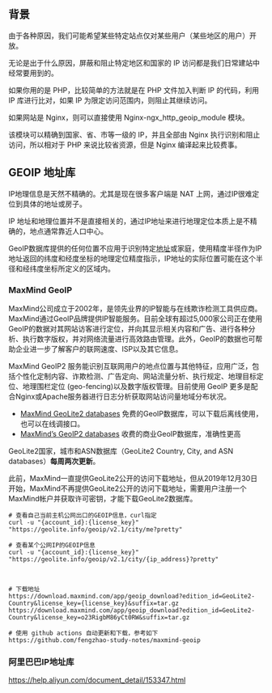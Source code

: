 ## 背景



由于各种原因，我们可能希望某些特定站点仅对某些用户（某些地区的用户）开放。





无论是出于什么原因，屏蔽和阻止特定地区和国家的 IP 访问都是我们日常建站中经常要用到的。

如果你用的是 PHP，比较简单的方法就是在 PHP 文件加入判断 IP 的代码，利用 IP 库进行比对，如果 IP 为限定访问范围内，则阻止其继续访问。

如果网站是 Nginx，则可以直接使用 Nginx-ngx_http_geoip_module 模块。

该模块可以精确到国家、省、市等一级的 IP，并且全部由 Nginx 执行识别和阻止访问，所以相对于 PHP 来说比较省资源，但是 Nginx 编译起来比较费事。





## GEOIP 地址库



IP地理信息是天然不精确的。尤其是现在很多客户端是 NAT 上网，通过IP很难定位到具体的地址或房子。

IP 地址和地理位置并不是直接相关的，通过IP地址来进行地理定位本质上是不精确的，地点通常靠近人口中心。

GeoIP数据库提供的任何位置不应用于识别特定[地址](https://so.csdn.net/so/search?q=地址&spm=1001.2101.3001.7020)或家庭，使用精度半径作为IP地址返回的纬度和经度坐标的地理定位精度指示，IP地址的实际位置可能在这个半径和经纬度坐标所定义的区域内。





### MaxMind GeoIP

MaxMind公司成立于2002年，是领先业界的IP智能与在线欺诈检测工具供应商。MaxMind通过GeoIP品牌提供IP智能服务。目前全球有超过5,000家公司正在使用GeoIP的数据对其网站访客进行定位，并向其显示相关内容和广告、进行各种分析、执行数字版权，并对网络流量进行高效路由管理。此外，GeoIP的数据也可帮助企业进一步了解客户的联网速度、ISP以及其它信息。



MaxMind GeoIP2 服务能识别互联网用户的地点位置与其他特征，应用广泛，包括个性化定制内容、诈欺检测、广告定向、网站流量分析、执行规定、地理目标定位、地理围栏定位 (geo-fencing)以及数字版权管理。目前使用 GeoIP 更多是配合Nginx或Apache服务器进行日志分析获取网站访问量地域分布状况。



- [MaxMind  GeoLite2 databases](https://dev.maxmind.com/geoip/geolite2-free-geolocation-data?lang=en)  免费的GeoIP数据库，可以下载后离线使用，也可以在线调接口。
- [MaxMind’s GeoIP2 databases](https://www.maxmind.com/en/geoip2-databases)    收费的商业GeoIP数据库，准确性更高

GeoLite2国家，城市和ASN数据库（GeoLite2 Country, City, and ASN databases）**每周两次更新**。 

此前，MaxMind一直提供GeoLite2公开的访问下载地址，但从2019年12月30日开始，MaxMind不再提供GeoLite2公开的访问下载地址，需要用户注册一个MaxMind帐户并获取许可密钥，才能下载GeoLite2数据库。



```shell
# 查看自己当前主机公网出口的GEOIP信息，curl指定
curl -u "{account_id}:{license_key}"   "https://geolite.info/geoip/v2.1/city/me?pretty"

# 查看某个公网IP的GEOIP信息
curl -u "{account_id}:{license_key}" "https://geolite.info/geoip/v2.1/city/{ip_address}?pretty"



# 下载地址
https://download.maxmind.com/app/geoip_download?edition_id=GeoLite2-Country&license_key={license_key}&suffix=tar.gz
https://download.maxmind.com/app/geoip_download?edition_id=GeoLite2-Country&license_key=o23RigbM86yCt0RW&suffix=tar.gz

# 使用 github actions 自动更新和下载，参考如下
https://github.com/fengzhao-study-notes/maxmind-geoip
```





### **阿里巴巴IP地址库**

https://help.aliyun.com/document_detail/153347.html